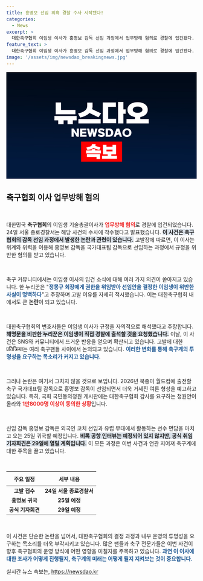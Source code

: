 ```yaml
---
title: 홍명보 선임 의혹 경찰 수사 시작됐다!
categories:
  - News
excerpt: >
  대한축구협회 이임생 이사가 홍명보 감독 선임 과정에서 업무방해 혐의로 경찰에 입건됐다. 축구 팬들의 여론도 뜨겁게 달아오르며, 협회 해체를 요구하는 청원은 1만8000명을 넘어섰다. 과연 이 사태의 결말은?
feature_text: >
  대한축구협회 이임생 이사가 홍명보 감독 선임 과정에서 업무방해 혐의로 경찰에 입건됐다. 축구 팬들의 여론도 뜨겁게 달아오르며, 협회 해체를 요구하는 청원은 1만8000명을 넘어섰다. 과연 이 사태의 결말은?
image: '/assets/img/newsdao_breakingnews.jpg'
---
```


<p><img src="/assets/img/newsdao_breakingnews.jpg" alt="ranknews 속보" /></p>

<h2 data-ke-size="size26">축구협회 이사 업무방해 혐의</h2>

<p data-ke-size="size16">&nbsp;</p>

<p>대한민국 <b>축구협회</b>의 이임생 기술총괄이사가 <b><span style="color: #ee2323;">업무방해 혐의</span></b>로 경찰에 입건되었습니다. 24일 서울 종로경찰서는 해당 사건의 수사에 착수했다고 발표했습니다. <b><span style="background-color: #21538527;">이 사건은 축구협회의 감독 선임 과정에서 발생한 논란과 관련이 있습니다.</span></b> 고발장에 따르면, 이 이사는 위계와 위력을 이용해 홍명보 감독을 국가대표팀 감독으로 선임하는 과정에서 규정을 위반한 혐의를 받고 있습니다.</p></p>

<p data-ke-size="size16">&nbsp;</p>

<p>축구 커뮤니티에서는 이임생 이사의 입건 소식에 대해 여러 가지 의견이 쏟아지고 있습니다. 한 누리꾼은 "<b><span style="color: #1a5490;">정몽규 회장에게 권한을 위임받아 선임안을 결정한 이임생이 위반한 사실이 명백하다</span></b>"고 주장하며 고발 이유를 자세히 적시했습니다. 이는 대한축구협회 내에서도 큰 <b>논란</b>이 되고 있습니다.</p>

<p data-ke-size="size16">&nbsp;</p>

<p>대한축구협회의 변호사들은 이임생 이사가 규정을 자의적으로 해석했다고 주장합니다. <b><span style="background-color: #21538527;">해명문을 비판한 누리꾼은 이임생이 직접 경찰에 출석할 것을 요청했습니다.</span></b> 이날, 이 사건은 SNS와 커뮤니티에서 뜨거운 반응을 얻으며 확산되고 있습니다. 고발에 대한 प्रतिक्रिया는 여러 축구팬들 사이에서 논의되고 있습니다. <b><span style="color: #1a5490;">이러한 변화를 통해 축구계의 투명성을 요구하는 목소리가 커지고 있습니다.</span></b></p>

<p data-ke-size="size16">&nbsp;</p>

<p>그러나 논란은 여기서 그치지 않을 것으로 보입니다. 2026년 북중미 월드컵에 출전할 축구 국가대표팀 감독으로 홍명보 감독이 선임되면서 더욱 거세진 여론 형성을 예고하고 있습니다. 특히, 국회 국민동의청원 게시판에는 대한축구협회 감사를 요구하는 청원안이 올라와 <b><span style="color: #ee2323;">1만8000명 이상이 동의한 상황</span></b>입니다.</p>

<p data-ke-size="size16">&nbsp;</p>

<p>신임 감독 홍명보 감독은 외국인 코치 선임과 유럽 무대에서 활동하는 선수 면담을 마치고 오는 25일 귀국할 예정입니다. <b><span style="background-color: #21538527;">비록 공항 인터뷰는 예정되어 있지 않지만, 공식 취임 기자회견은 29일에 열릴 계획입니다.</span></b> 이 모든 과정은 이번 사건과 연관 지어져 축구계에 대한 주목을 끌고 있습니다. </p>

<p data-ke-size="size16">&nbsp;</p>

<table style="width: 100%; border-collapse: collapse;">
    <thead>
        <tr>
            <th style="text-align: center; height: 30px;"><b>주요 일정</b></th>
            <th style="text-align: center; height: 30px;"><b>세부 내용</b></th>
        </tr>
    </thead>
    <tbody>
        <tr>
            <td style="text-align: center; height: 17px;"><b>고발 접수</b></td>
            <td style="text-align: center; height: 17px;"><b>24일 서울 종로경찰서</b></td>
        </tr>
        <tr>
            <td style="text-align: center; height: 17px;"><b>홍명보 귀국</b></td>
            <td style="text-align: center; height: 17px;"><b>25일 예정</b></td>
        </tr>
        <tr>
            <td style="text-align: center; height: 17px;"><b>공식 기자회견</b></td>
            <td style="text-align: center; height: 17px;"><b>29일 예정</b></td>
        </tr>
    </tbody>
</table>

<p data-ke-size="size16">&nbsp;</p>

<p>이 사건은 단순한 논란을 넘어서, 대한축구협회의 결정 과정과 내부 운영의 투명성을 요구하는 목소리를 더욱 부각시키고 있습니다. 많은 팬들과 축구 전문가들은 이번 사건이 향후 축구협회의 운영 방식에 어떤 영향을 미칠지를 주목하고 있습니다. <b><span style="color: #1a5490;">과연 이 이사에 대한 조사가 어떻게 진행될지, 축구계의 미래는 어떻게 될지 지켜보는 것이 중요합니다.</span></b></p>
실시간 뉴스 속보는, <a href="https://newsdao.kr" rel="dofollow">https://newsdao.kr</a>


